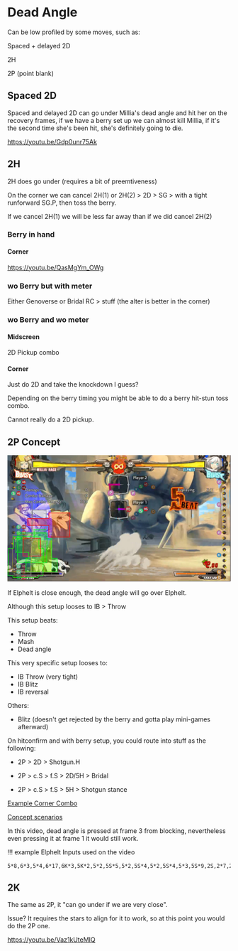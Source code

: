 # Dead Angle

Can be low profiled by some moves, such as:

Spaced + delayed 2D

2H

2P (point blank)

## Spaced 2D

Spaced and delayed 2D can go under Millia's dead angle and hit her on the recovery frames, if we have a berry set up we can almost kill Millia, if it's the second time she's been hit, she's definitely going to die.

https://youtu.be/Gdp0unr75Ak

## 2H

2H does go under (requires a bit of preemtiveness)

On the corner we can cancel 2H(1) or 2H(2) > 2D > SG > with a tight runforward SG.P, then toss the berry.

If we cancel 2H(1) we will be less far away than if we did cancel 2H(2) 

### Berry in hand

#### Corner

https://youtu.be/QasMgYm_OWg

### wo Berry but with meter

Either Genoverse or Bridal RC > stuff (the alter is better in the corner)

### wo Berry and wo meter

#### Midscreen

2D Pickup combo

#### Corner

Just do 2D and take the knockdown I guess?

Depending on the berry timing you might be able to do a berry hit-stun toss combo. 

Cannot really do a 2D pickup.

## 2P Concept

![Elphelt_2P_Under_DA.jpg](src%2FElphelt_2P_Under_DA.jpg)

If Elphelt is close enough, the dead angle will go over Elphelt.

Although this setup looses to IB > Throw

This setup beats:

- Throw
- Mash
- Dead angle

This very specific setup looses to:

- IB Throw (very tight)
- IB Blitz
- IB reversal

Others:

- Blitz (doesn't get rejected by the berry and gotta play mini-games afterward)

On hitconfirm and with berry setup, you could route into stuff as the following:

- 2P > 2D > Shotgun.H

- 2P > c.S > f.S > 2D/5H > Bridal

- 2P > c.S > f.S > 5H > Shotgun stance


[Example Corner Combo](https://youtu.be/5bJYna9MgSc)

[Concept scenarios](https://youtu.be/gRjloPkhlE4)

In this video, dead angle is pressed at frame 3 from blocking, nevertheless even pressing it at frame 1 it would still work.


!!! example Elphelt Inputs used on the video

    5*8,6*3,5*4,6*17,6K*3,5K*2,5*2,5S*5,5*2,5S*4,5*2,5S*4,5*3,5S*9,2S,2*7,2D*4,2*2,2D*14,1*2,4*4,4K*3,5K*16,5*37,2*3,3*2,6*3,6P,5P*5,5*6,6*2,5*4,6*4,3,2*3,2P*2,5P*2,5*22,6*3,5*3,6*4,3*7,3P*4,3*3,3P*3,3*2,3P*4,3*3,3P*4,3*2,3P*3,3*4,3P*5,3*5


## 2K

The same as 2P, it "can go under if we are very close".

Issue? It requires the stars to align for it to work, so at this point you would do the 2P one.

https://youtu.be/Vaz1kUteMIQ
